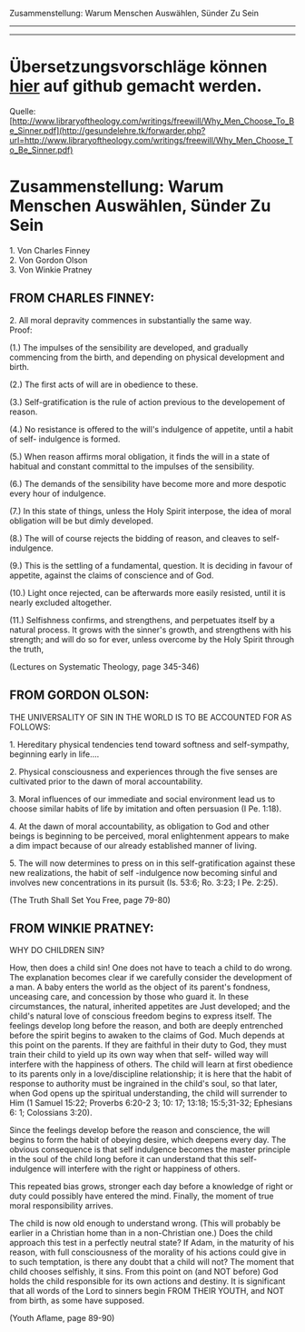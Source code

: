 <!--t Zusammenstellung: Warum Menschen Auswählen, Sünder Zu Sein - in Arbeit (0% übersetzt) t-->
<!--d Source http www.libraryoftheology.com writings freewill Why Men Choose To Be Sinner.pdf Compilation Why Men Choose To Be Sinners 1. From Charles d-->

Zusammenstellung: Warum Menschen Auswählen, Sünder Zu Sein

- - - 
- - -

# Übersetzungsvorschläge können [hier](https://github.com/gesundelehre/gesundelehre_translate/blob/master/content/freier-wille-kontra-totale-verderbtheit/zusammenstellung-warum-menschen-auswaehlen-suender-zu-sein.md) auf github gemacht werden.

Quelle: [http://www.libraryoftheology.com/writings/freewill/Why_Men_Choose_To_Be_Sinner.pdf](http://gesundelehre.tk/forwarder.php?url=http://www.libraryoftheology.com/writings/freewill/Why_Men_Choose_To_Be_Sinner.pdf)


# Zusammenstellung: Warum Menschen Auswählen, Sünder Zu Sein

1\. Von Charles Finney  
2\. Von Gordon Olson  
3\. Von Winkie Pratney

## FROM CHARLES FINNEY:

2\. All moral depravity commences in substantially the same way.  
Proof:

(1.) The impulses of the sensibility are developed, and gradually commencing from the birth, and depending on physical development and birth.

(2.) The first acts of will are in obedience to these.

(3.) Self-gratification is the rule of action previous to the developement of reason.

(4.) No resistance is offered to the will's indulgence of appetite, until a habit of self- indulgence is formed.

(5.) When reason affirms moral obligation, it finds the will in a state of habitual and constant committal to the impulses of the sensibility.

(6.) The demands of the sensibility have become more and more despotic every hour of indulgence.

(7.) In this state of things, unless the Holy Spirit interpose, the idea of moral obligation will be but dimly developed.

(8.) The will of course rejects the bidding of reason, and cleaves to self-indulgence.

(9.) This is the settling of a fundamental, question. It is deciding in favour of appetite, against the claims of conscience and of God.

(10.) Light once rejected, can be afterwards more easily resisted, until it is nearly excluded altogether.

(11.) Selfishness confirms, and strengthens, and perpetuates itself by a natural process. It grows with the sinner's growth, and strengthens with his strength; and will do so for ever, unless overcome by the Holy Spirit through the truth,

(Lectures on Systematic Theology, page 345-346)


## FROM GORDON OLSON:

THE UNIVERSALITY OF SIN IN THE WORLD IS TO BE ACCOUNTED FOR AS  FOLLOWS:

1\. Hereditary physical tendencies tend toward softness and self-sympathy, beginning early in life....

2\. Physical consciousness and experiences through the five senses are cultivated prior to the dawn of moral accountability.

3\. Moral influences of our immediate and social environment lead us to choose similar habits of life by imitation and often persuasion (I Pe. 1:18).

4\. At the dawn of moral accountability, as obligation to God and other beings is beginning to be perceived, moral enlightenment appears to make a dim impact because of our already established manner of living.

5\. The will now determines to press on in this self-gratification against these new realizations, the habit of self -indulgence now becoming sinful and involves new concentrations in its pursuit (Is. 53:6; Ro. 3:23; I Pe. 2:25).

(The Truth Shall Set You Free, page 79-80)


## FROM WINKIE PRATNEY:

WHY DO CHILDREN SIN?

How, then does a child sin! One does not have to teach a child to do wrong. The explanation becomes clear if we carefully consider the development of a man. A baby enters the world as the object of its parent's fondness, unceasing care, and concession by those who guard it. In these circumstances, the natural, inherited appetites are Just developed; and the child's natural love of conscious freedom begins to express itself. The feelings develop long before the reason, and both are deeply entrenched before the spirit begins to awaken to the claims of God. Much depends at this point on the parents. If they are faithful in their duty to God, they must train their child to yield up its own way when that self- willed way will interfere with the happiness of others. The child will learn at first obedience to its parents only in a love/discipline relationship; it is here that the habit of response to authority must be ingrained in the child's soul, so that later, when God opens up the spiritual understanding, the child will surrender to Him (1 Samuel 15:22; Proverbs 6:20-2 3; 10: 17; 13:18; 15:5;31-32; Ephesians 6: 1; Colossians 3:20).

Since the feelings develop before the reason and conscience, the will begins to form the habit of obeying desire, which deepens every day. The obvious consequence is that self indulgence becomes the master principle in the soul of the child long before it can understand that this self-indulgence will interfere with the right or happiness of others.

This repeated bias grows, stronger each day before a knowledge of right or duty could possibly have entered the mind. Finally, the moment of true moral responsibility arrives.

The child is now old enough to understand wrong. (This will probably be earlier in a Christian home than in a non-Christian one.) Does the child approach this test in a perfectly neutral state? If Adam, in the maturity of his reason, with full consciousness of the morality of his actions could give in to such temptation, is there any doubt that a child will not? The moment that child chooses selfishly, it sins. From this point on (and NOT before) God holds the child responsible for its own actions and destiny. It is significant that all words of the Lord to sinners begin FROM THEIR YOUTH, and NOT from birth, as some have supposed.

(Youth Aflame, page 89-90)
